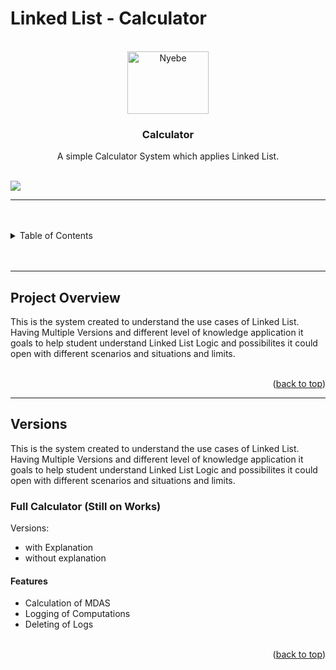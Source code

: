 # Linked List - Calculator

<a name="readme-top"></a>

<!-- PROJECT LOGO -->
<br />
<div align="center">
  <a href="https://github.com/zyx-0314/">
    <img src="./Docs/nyebe_white.png" alt="Nyebe" width="130" height="100">
  </a>

  <h3 align="center">Calculator</h3>
</div>
<div align="center">
  A simple Calculator System which applies Linked List.
</div>

<br />

![](https://visit-counter.vercel.app/counter.png?page=zyx-0314/Linked-List-Calculator-Sample-Activity-CP2-FEUTECH)

---

<br />
<br />

<!-- TABLE OF CONTENTS -->

<details>
  <summary>Table of Contents</summary>
  <ol>
    <li>
      <a href="#project-overview">Project Overview</a>
    </li>
    <li>
      <a href="#versions">Versions</a>
      <ol>
        <li>
          <a href="version-1">Version 1</a>
        </li>
      </ol>
    </li>
  </ol>
</details>

<br />
<br />

---

## Project Overview

This is the system created to understand the use cases of Linked List. Having Multiple Versions and different level of knowledge application it goals to help student understand Linked List Logic and possibilites it could open with different scenarios and situations and limits.

<br />

<div align="right">(<a href="#readme-top">back to top</a>)</div>

---

## Versions

This is the system created to understand the use cases of Linked List. Having Multiple Versions and different level of knowledge application it goals to help student understand Linked List Logic and possibilites it could open with different scenarios and situations and limits.

### Full Calculator (Still on Works)
Versions:
- with Explanation
- without explanation


#### Features
- Calculation of MDAS
- Logging of Computations
- Deleting of Logs

<br />

<div align="right">(<a href="#readme-top">back to top</a>)</div>
